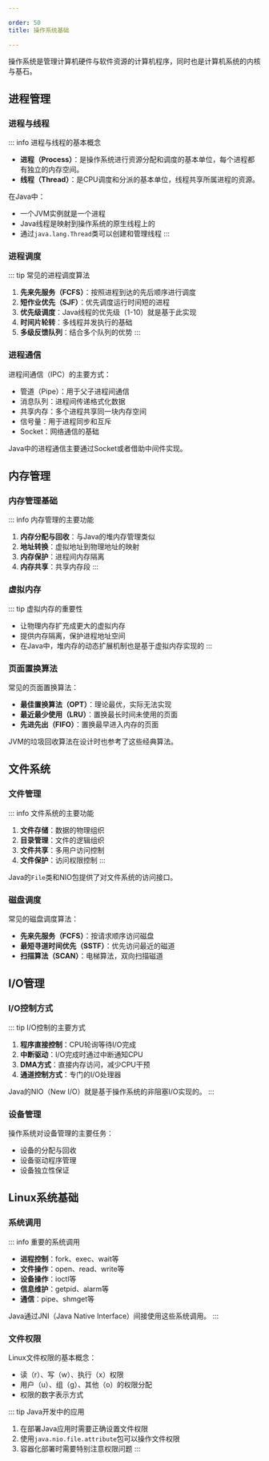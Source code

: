 ```yaml
---

order: 50
title: 操作系统基础

---
```


操作系统是管理计算机硬件与软件资源的计算机程序，同时也是计算机系统的内核与基石。

## 进程管理

### 进程与线程

::: info 进程与线程的基本概念
- **进程（Process）**：是操作系统进行资源分配和调度的基本单位，每个进程都有独立的内存空间。
- **线程（Thread）**：是CPU调度和分派的基本单位，线程共享所属进程的资源。

在Java中：
- 一个JVM实例就是一个进程
- Java线程是映射到操作系统的原生线程上的
- 通过`java.lang.Thread`类可以创建和管理线程
:::

### 进程调度

::: tip 常见的进程调度算法
1. **先来先服务（FCFS）**：按照进程到达的先后顺序进行调度
2. **短作业优先（SJF）**：优先调度运行时间短的进程
3. **优先级调度**：Java线程的优先级（1-10）就是基于此实现
4. **时间片轮转**：多线程并发执行的基础
5. **多级反馈队列**：结合多个队列的优势
:::

### 进程通信

进程间通信（IPC）的主要方式：
- 管道（Pipe）：用于父子进程间通信
- 消息队列：进程间传递格式化数据
- 共享内存：多个进程共享同一块内存空间
- 信号量：用于进程同步和互斥
- Socket：网络通信的基础

Java中的进程通信主要通过Socket或者借助中间件实现。

## 内存管理

### 内存管理基础

::: info 内存管理的主要功能
1. **内存分配与回收**：与Java的堆内存管理类似
2. **地址转换**：虚拟地址到物理地址的映射
3. **内存保护**：进程间内存隔离
4. **内存共享**：共享内存段
:::

### 虚拟内存

::: tip 虚拟内存的重要性
- 让物理内存扩充成更大的虚拟内存
- 提供内存隔离，保护进程地址空间
- 在Java中，堆内存的动态扩展机制也是基于虚拟内存实现的
:::

### 页面置换算法

常见的页面置换算法：
- **最佳置换算法（OPT）**：理论最优，实际无法实现
- **最近最少使用（LRU）**：置换最长时间未使用的页面
- **先进先出（FIFO）**：置换最早进入内存的页面

JVM的垃圾回收算法在设计时也参考了这些经典算法。

## 文件系统

### 文件管理

::: info 文件系统的主要功能
1. **文件存储**：数据的物理组织
2. **目录管理**：文件的逻辑组织
3. **文件共享**：多用户访问控制
4. **文件保护**：访问权限控制
:::

Java的`File`类和NIO包提供了对文件系统的访问接口。

### 磁盘调度

常见的磁盘调度算法：
- **先来先服务（FCFS）**：按请求顺序访问磁盘
- **最短寻道时间优先（SSTF）**：优先访问最近的磁道
- **扫描算法（SCAN）**：电梯算法，双向扫描磁道

## I/O管理

### I/O控制方式

::: tip I/O控制的主要方式
1. **程序直接控制**：CPU轮询等待I/O完成
2. **中断驱动**：I/O完成时通过中断通知CPU
3. **DMA方式**：直接内存访问，减少CPU干预
4. **通道控制方式**：专门的I/O处理器

Java的NIO（New I/O）就是基于操作系统的非阻塞I/O实现的。
:::

### 设备管理

操作系统对设备管理的主要任务：
- 设备的分配与回收
- 设备驱动程序管理
- 设备独立性保证

## Linux系统基础

### 系统调用

::: info 重要的系统调用
- **进程控制**：fork、exec、wait等
- **文件操作**：open、read、write等
- **设备操作**：ioctl等
- **信息维护**：getpid、alarm等
- **通信**：pipe、shmget等

Java通过JNI（Java Native Interface）间接使用这些系统调用。
:::

### 文件权限

Linux文件权限的基本概念：
- 读（r）、写（w）、执行（x）权限
- 用户（u）、组（g）、其他（o）的权限分配
- 权限的数字表示方式

::: tip Java开发中的应用
1. 在部署Java应用时需要正确设置文件权限
2. 使用`java.nio.file.attribute`包可以操作文件权限
3. 容器化部署时需要特别注意权限问题
:::

